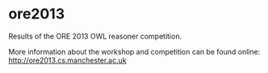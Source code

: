ore2013
=======

Results of the ORE 2013 OWL reasoner competition.

More information about the workshop and competition can be found online: http://ore2013.cs.manchester.ac.uk
